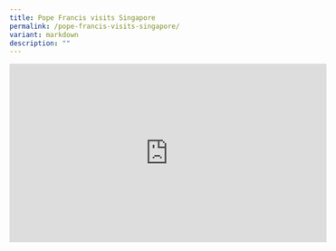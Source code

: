 ```yaml
---
title: Pope Francis visits Singapore
permalink: /pope-francis-visits-singapore/
variant: markdown
description: ""
---
```

<iframe allowfullscreen="" allow="accelerometer; autoplay; clipboard-write; encrypted-media; gyroscope; picture-in-picture; web-share" frameborder="0" title="YouTube video player" src="https://www.youtube.com/embed/CwrA9T7RXSM?si=4Ri-s9qtWxJHr9B_" height="315" width="560"></iframe>

